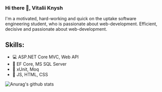 ### Hi there 👋, Vitalii Knysh
I'm a motivated, hard-working and quick on the uptake software engineering student, who is passionate about web-development. Efficient, decisive and passionate about web-development.

## Skills: 
* :computer: ASP.NET Core MVC, Web API 
* :notebook: EF Core, MS SQL Server
* :book: xUnit, Moq
* :iphone: JS, HTML, CSS

![Anurag's github stats](https://github-readme-stats.vercel.app/api?username=Strafe153)

